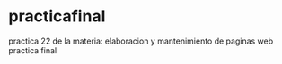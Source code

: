 # practicafinal 
practica 22 de la materia: elaboracion y mantenimiento de paginas web
practica final
